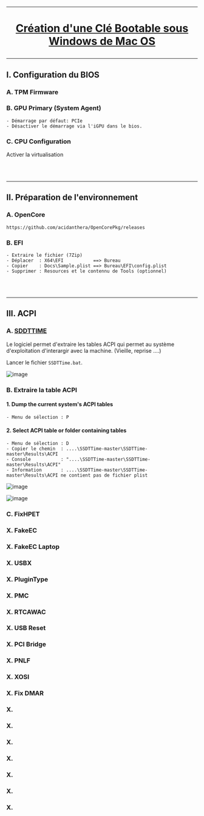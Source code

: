 ---------------------------------------------------------------------------------------------------------------
# <p align='center'> [Création d'une Clé Bootable sous Windows de Mac OS](https://github.com/acidanthera/OpenCorePkg/releases)

---------------------------------------------------------------------------------------------------------------
## I. Configuration du BIOS
### A. TPM Firmware
### B. GPU Primary (System Agent)
```
- Démarrage par défaut: PCIe
- Désactiver le démarrage via l'iGPU dans le bios.
```
### C. CPU Configuration
Activer la virtualisation


<br />
<br />

---------------------------------------------------------------------------------------------------------------
## II. Préparation de l'environnement
### A. OpenCore
```
https://github.com/acidanthera/OpenCorePkg/releases
```

### B. EFI
```
- Extraire le fichier (7Zip)
- Déplacer  : X64\EFI           ==> Bureau
- Copier    : Docs\Sample.plist ==> Bureau\EFI\config.plist
- Supprimer : Resources et le contennu de Tools (optionnel)
```

<br />
<br />

---------------------------------------------------------------------------------------------------------------
## III. ACPI
### A. [SDDTTIME](https://github.com/corpnewt/SSDTTime/archive/refs/heads/master.zip)
Le logiciel permet d'extraire les tables ACPI qui permet au système d'exploitation d'interargir avec la machine. (Vieille, reprise ....)

Lancer le fichier `SSDTTime.bat`.

![image](https://github.com/user-attachments/assets/79a60e7e-724e-4b39-a429-b631f2fb3195)

### B. Extraire la table ACPI
#### 1. Dump the current system's ACPI tables
```
- Menu de sélection : P
```
#### 2. Select ACPI table or folder containing tables
```
- Menu de sélection : D
- Copier le chemin  : ....\SSDTTime-master\SSDTTime-master\Results\ACPI
- Console           : "....\SSDTTime-master\SSDTTime-master\Results\ACPI"
- Information       : ....\SSDTTime-master\SSDTTime-master\Results\ACPI ne contient pas de fichier plist
```

![image](https://github.com/user-attachments/assets/3ad303f6-1d58-49b0-a3f6-bd2f0eb470ac)

![image](https://github.com/user-attachments/assets/c6553d63-b6a9-4401-bb27-374af8649fd8)

### C. FixHPET 

### X. FakeEC
### X. FakeEC Laptop
### X. USBX
### X. PluginType
### X. PMC
### X. RTCAWAC
### X. USB Reset
### X. PCI Bridge
### X. PNLF
### X. XOSI
### X. Fix DMAR
### X. 
### X. 
### X. 
### X. 
### X. 
### X. 
### X. 
